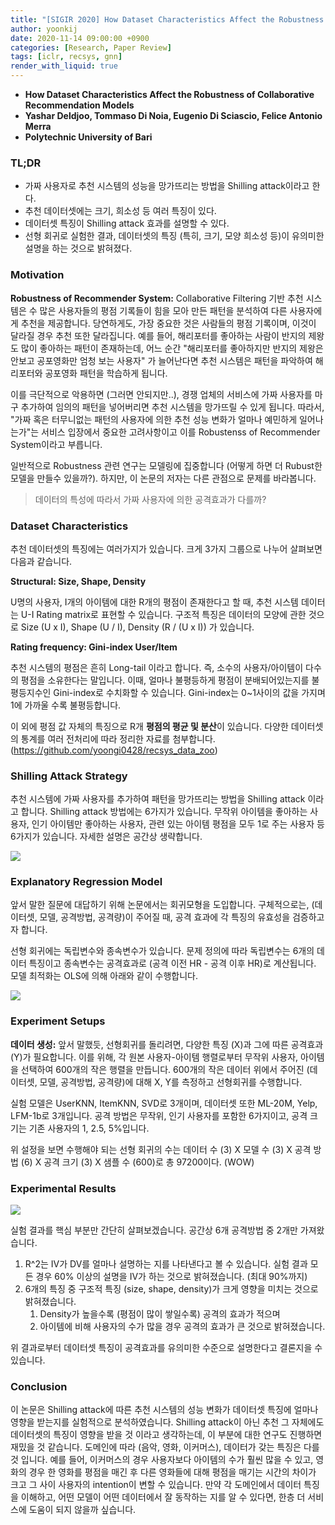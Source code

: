 ```yaml
---
title: "[SIGIR 2020] How Dataset Characteristics Affect the Robustness of Collaborative Recommendation Models"
author: yoonkij
date: 2020-11-14 09:00:00 +0900
categories: [Research, Paper Review]
tags: [iclr, recsys, gnn]
render_with_liquid: true
---
```


* **How Dataset Characteristics Affect the Robustness of Collaborative Recommendation Models**
* **Yashar Deldjoo, Tommaso Di Noia, Eugenio Di Sciascio, Felice Antonio Merra**
* **Polytechnic University of Bari**


### TL;DR
- 가짜 사용자로 추천 시스템의 성능을 망가뜨리는 방법을 Shilling attack이라고 한다.
- 추천 데이터셋에는 크기, 희소성 등 여러 특징이 있다.
- 데이터셋 특징이 Shilling attack 효과를 설명할 수 있다.
- 선형 회귀로 실험한 결과, 데이터셋의 특징 (특히, 크기, 모양 희소성 등)이 유의미한 설명을 하는 것으로 밝혀졌다.

### Motivation

**Robustness of Recommender System:** Collaborative Filtering 기반 추천 시스템은 수 많은 사용자들의 평점 기록들이 힘을 모아 만든 패턴을 분석하여 다른 사용자에게 추천을 제공합니다. 당연하게도, 가장 중요한 것은 사람들의 평점 기록이며, 이것이 달라질 경우 추천 또한 달라집니다. 예를 들어, 해리포터를 좋아하는 사람이 반지의 제왕도 많이 좋아하는 패턴이 존재하는데, 어느 순간 "해리포터를 좋아하지만 반지의 제왕은 안보고 공포영화만 엄청 보는 사용자" 가 늘어난다면 추천 시스템은 패턴을 파악하여 해리포터와 공포영화 패턴을 학습하게 됩니다.

이를 극단적으로 악용하면 (그러면 안되지만..), 경쟁 업체의 서비스에 가짜 사용자를 마구 추가하여 임의의 패턴을 넣어버리면 추천 시스템을 망가뜨릴 수 있게 됩니다. 따라서, "가짜 혹은 터무니없는 패턴의 사용자에 의한 추천 성능 변화가 얼마나 예민하게 일어나는가"는 서비스 입장에서 중요한 고려사항이고 이를 Robustenss of Recommender System이라고 부릅니다.

일반적으로 Robustness 관련 연구는 모델링에 집중합니다 (어떻게 하면 더 Rubust한 모델을 만들수 있을까?). 하지만, 이 논문의 저자는 다른 관점으로 문제를 바라봅니다.

> 데이터의 특성에 따라서 가짜 사용자에 의한 공격효과가 다를까?

### Dataset Characteristics

추천 데이터셋의 특징에는 여러가지가 있습니다. 크게 3가지 그룹으로 나누어 살펴보면 다음과 같습니다.

**Structural: Size, Shape, Density**

U명의 사용자, I개의 아이템에 대한 R개의 평점이 존재한다고 할 때, 추천 시스템 데이터는 U-I Rating matrix로 표현할 수 있습니다. 구조적 특징은 데이터의 모양에 관한 것으로 Size (U x I), Shape (U / I), Density (R / (U x I)) 가 있습니다.

**Rating frequency: Gini-index User/Item**

추천 시스템의 평점은 흔히 Long-tail 이라고 합니다. 즉, 소수의 사용자/아이템이 다수의 평점을 소유한다는 말입니다. 이때, 얼마나 불평등하게 평점이 분배되어있는지를 불평등지수인 Gini-index로 수치화할 수 있습니다. Gini-index는 0~1사이의 값을 가지며 1에 가까울 수록 불평등합니다.

이 외에 평점 값 자체의 특징으로 R개 **평점의 평균 및 분산**이 있습니다. 다양한 데이터셋의 통계를 여러 전처리에 따라 정리한 자료를 첨부합니다. (https://github.com/yoongi0428/recsys_data_zoo)

### Shilling Attack Strategy

추천 시스템에 가짜 사용자를 추가하여 패턴을 망가뜨리는 방법을 Shilling attack 이라고 합니다. Shilling attack 방법에는 6가지가 있습니다. 무작위 아이템을 좋아하는 사용자, 인기 아이템만 좋아하는 사용자, 관련 있는 아이템 평점을 모두 1로 주는 사용자 등 6가지가 있습니다. 자세한 설명은 공간상 생략합니다.

![](https://velog.velcdn.com/images/yoongi0428/post/c2540ef6-1b73-42e1-a7b8-7392acd6c114/image.png)


### Explanatory Regression Model

앞서 말한 질문에 대답하기 위해 논문에서는 회귀모형을 도입합니다. 구체적으로는, (데이터셋, 모델, 공격방법, 공격량)이 주어질 때, 공격 효과에 각 특징의 유효성을 검증하고자 합니다.

선형 회귀에는 독립변수와 종속변수가 있습니다. 문제 정의에 따라 독립변수는 6개의 데이터 특징이고 종속변수는 공격효과로 (공격 이전 HR - 공격 이후 HR)로 계산됩니다. 모델 최적화는 OLS에 의해 아래와 같이 수행합니다.

![](https://velog.velcdn.com/images/yoongi0428/post/01b2d50e-f5c5-4a2e-9fb6-7eca85096c9d/image.png)


### Experiment Setups

**데이터 생성:** 앞서 말했듯, 선형회귀를 돌리려면, 다양한 특징 (X)과 그에 따른 공격효과 (Y)가 필요합니다. 이를 위해, 각 원본 사용자-아이템 행렬로부터 무작위 사용자, 아이템을 선택하여 600개의 작은 행렬을 만듭니다. 600개의 작은 데이터 위에서 주어진 (데이터셋, 모델, 공격방법, 공격량)에 대해 X, Y를 측정하고 선형회귀를 수행합니다.

실험 모델은 UserKNN, ItemKNN, SVD로 3개이며, 데이터셋 또한 ML-20M, Yelp, LFM-1b로 3개입니다. 공격 방법은 무작위, 인기 사용자를 포함한 6가지이고, 공격 크기는 기존 사용자의 1, 2.5, 5%입니다.

위 설정을 보면 수행해야 되는 선형 회귀의 수는 데이터 수 (3) X 모델 수 (3) X 공격 방법 (6) X 공격 크기 (3) X 샘플 수 (600)로 총 97200이다. (WOW)

### Experimental Results

![](https://velog.velcdn.com/images/yoongi0428/post/1d30a255-fa25-45b3-b969-fb58e72773e8/image.png)


실험 결과를 핵심 부분만 간단히 살펴보겠습니다. 공간상 6개 공격방법 중 2개만 가져왔습니다.

1. R^2는 IV가 DV를 얼마나 설명하는 지를 나타낸다고 볼 수 있습니다. 실험 결과 모든 경우 60% 이상의 설명을 IV가 하는 것으로 밝혀졌습니다. (최대 90%까지)
2. 6개의 특징 중 구조적 특징 (size, shape, density)가 크게 영향을 미치는 것으로 밝혀졌습니다.
    1. Density가 높을수록 (평점이 많이 쌓일수록) 공격의 효과가 적으며
    2. 아이템에 비해 사용자의 수가 많을 경우 공격의 효과가 큰 것으로 밝혀졌습니다.

위 결과로부터 데이터셋 특징이 공격효과를 유의미한 수준으로 설명한다고 결론지을 수 있습니다.

### Conclusion

이 논문은 Shilling attack에 따른 추천 시스템의 성능 변화가 데이터셋 특징에 얼마나 영향을 받는지를 실험적으로 분석하였습니다. Shilling attack이 아닌 추천 그 자체에도 데이터셋의 특징이 영향을 받을 것 이라고 생각하는데, 이 부분에 대한 연구도 진행하면 재밌을 것 같습니다. 도메인에 따라 (음악, 영화, 이커머스), 데이터가 갖는 특징은 다를 것 입니다. 예를 들어, 이커머스의 경우 사용자보다 아이템의 수가 훨씬 많을 수 있고, 영화의 경우 한 영화를 평점을 매긴 후 다른 영화들에 대해 평점을 매기는 시간의 차이가 크고 그 사이 사용자의 intention이 변할 수 있습니다. 만약 각 도메인에서 데이터 특징을 이해하고, 어떤 모델이 어떤 데이터에서 잘 동작하는 지를 알 수 있다면, 한층 더 서비스에 도움이 되지 않을까 싶습니다.